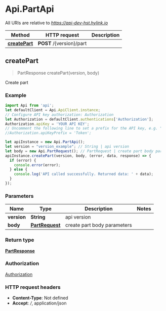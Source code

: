 # Api.PartApi

All URIs are relative to *https://api-dev-hst.hylink.io*

Method | HTTP request | Description
------------- | ------------- | -------------
[**createPart**](PartApi.md#createPart) | **POST** /{version}/part | 



## createPart

> PartResponse createPart(version, body)



Create part

### Example

```javascript
import Api from 'api';
let defaultClient = Api.ApiClient.instance;
// Configure API key authorization: Authorization
let Authorization = defaultClient.authentications['Authorization'];
Authorization.apiKey = 'YOUR API KEY';
// Uncomment the following line to set a prefix for the API key, e.g. "Token" (defaults to null)
//Authorization.apiKeyPrefix = 'Token';

let apiInstance = new Api.PartApi();
let version = "version_example"; // String | api version
let body = new Api.PartRequest(); // PartRequest | create part body parameters
apiInstance.createPart(version, body, (error, data, response) => {
  if (error) {
    console.error(error);
  } else {
    console.log('API called successfully. Returned data: ' + data);
  }
});
```

### Parameters


Name | Type | Description  | Notes
------------- | ------------- | ------------- | -------------
 **version** | **String**| api version | 
 **body** | [**PartRequest**](PartRequest.md)| create part body parameters | 

### Return type

[**PartResponse**](PartResponse.md)

### Authorization

[Authorization](../README.md#Authorization)

### HTTP request headers

- **Content-Type**: Not defined
- **Accept**: */*, application/json

